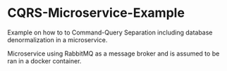 # CQRS-Microservice-Example
Example on how to to Command-Query Separation including database denormalization in a microservice.

Microservice using RabbitMQ as a message broker and is assumed to be ran in a docker container.
